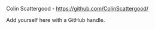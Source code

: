 Colin Scattergood - https://github.com/ColinScattergood/


Add yourself here with a GitHub handle.

